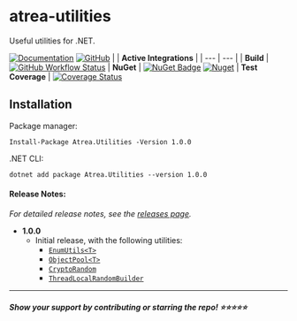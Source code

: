 # atrea-utilities
Useful utilities for .NET.

[![Documentation](https://img.shields.io/badge/%F0%9F%93%84-documentation-informational)](https://github.com/itabaiyu/atrea-utilities/blob/master/documentation/index.md)
[![GitHub](https://img.shields.io/github/license/itabaiyu/atrea-utilities)](https://github.com/itabaiyu/atrea-utilities/blob/master/LICENSE)
|     |  **Active Integrations**   |
| --- | --- |
| **Build** | [![GitHub Workflow Status](https://img.shields.io/github/workflow/status/itabaiyu/atrea-utilities/dotnetcore)](https://github.com/itabaiyu/atrea-utilities/actions?query=workflow%3Adotnetcore)
| **NuGet** | [![NuGet Badge](https://buildstats.info/nuget/atrea.utilities)](https://www.nuget.org/packages/atrea.utilities/) [![Nuget](https://img.shields.io/nuget/v/atrea.utilities)](https://www.nuget.org/packages/Atrea.Utilities/)
| **Test Coverage** | [![Coverage Status](https://coveralls.io/repos/github/itabaiyu/atrea-utilities/badge.svg?branch=master)](https://coveralls.io/github/itabaiyu/atrea-utilities?branch=master)

## Installation

Package manager:
```
Install-Package Atrea.Utilities -Version 1.0.0
```

.NET CLI:
```
dotnet add package Atrea.Utilities --version 1.0.0
```

#### Release Notes:

*For detailed release notes, see the [releases page](https://github.com/itabaiyu/atrea-utilities/releases).*

- **1.0.0**
  - Initial release, with the following utilities:
    - [`EnumUtils<T>`](https://github.com/itabaiyu/atrea-utilities/blob/master/documentation/Atrea-Utilities-Enums-EnumUtils-T-.md)
    - [`ObjectPool<T>`](https://github.com/itabaiyu/atrea-utilities/blob/master/documentation/Atrea-Utilities-Pool-ObjectPool-T-.md)
    - [`CryptoRandom`](https://github.com/itabaiyu/atrea-utilities/blob/master/documentation/Atrea-Utilities-Random-CryptoRandom.md)
    - [`ThreadLocalRandomBuilder`](https://github.com/itabaiyu/atrea-utilities/blob/master/documentation/Atrea-Utilities-Random-ThreadLocalRandomBuilder.md)
  
---
  
##### Show your support by contributing or starring the repo! :star::star::star::star::star: 

